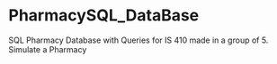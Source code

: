 # PharmacySQL_DataBase
SQL Pharmacy Database with Queries for IS 410 made in a group of 5. Simulate a Pharmacy 
